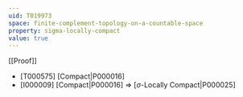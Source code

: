 ```yaml
---
uid: T019973
space: finite-complement-topology-on-a-countable-space
property: sigma-locally-compact
value: true
---
```

[[Proof]]

* [T000575] [Compact|P000016]
* [I000009] [Compact|P000016] => [$\sigma$-Locally Compact|P000025]

